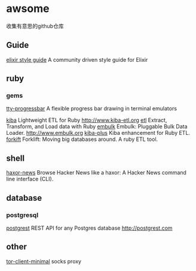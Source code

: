 # awsome
收集有意思的github仓库

## Guide

[elixir style guide](https://github.com/niftyn8/elixir_style_guide) A community driven style guide for Elixir

## ruby

### gems

[tty-progressbar](https://github.com/piotrmurach/tty-progressbar) A flexible progress bar drawing in terminal emulators

[kiba](https://github.com/thbar/kiba) Lightweight ETL for Ruby http://www.kiba-etl.org
[etl](https://github.com/square/ETL) Extract, Transform, and Load data with Ruby
[embulk](https://github.com/embulk/embulk) Embulk: Pluggable Bulk Data Loader. http://www.embulk.org
[kiba-plus](https://github.com/hooopo/kiba-plus) Kiba enhancement for Ruby ETL.
[forkift](https://github.com/taskrabbit/forklift) Forklift: Moving big databases around. A ruby ETL tool.

## shell

[haxor-news](https://github.com/donnemartin/haxor-news) Browse Hacker News like a haxor: A Hacker News command line interface (CLI).

## database

### postgresql

[postgrest](https://github.com/begriffs/postgrest) REST API for any Postgres database http://postgrest.com
## other

[tor-client-minimal](https://github.com/derekhe/tor-client-minimal) socks proxy
